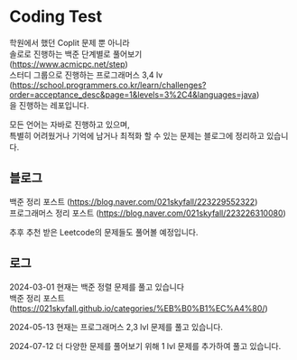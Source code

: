 Coding Test
=

학원에서 했던 Coplit 문제 뿐 아니라   
솔로로 진행하는 백준 단계별로 풀어보기   
(https://www.acmicpc.net/step)   
스터디 그룹으로 진행하는 프로그래머스 3,4 lv   
(https://school.programmers.co.kr/learn/challenges?order=acceptance_desc&page=1&levels=3%2C4&languages=java)<br/>
을 진행하는 레포입니다.   

모든 언어는 자바로 진행하고 있으며,   
특별히 어려웠거나 기억에 남거나 최적화 할 수 있는 문제는 블로그에 정리하고 있습니다.   

블로그
-
백준 정리 포스트 (https://blog.naver.com/021skyfall/223229552322)    
프로그래머스 정리 포스트 (https://blog.naver.com/021skyfall/223226310080)   
    
추후 추천 받은 Leetcode의 문제들도 풀어볼 예정입니다.


로그
-
2024-03-01
현재는 백준 정렬 문제를 풀고 있습니다     
백준 정리 포스트 (https://021skyfall.github.io/categories/%EB%B0%B1%EC%A4%80/)

2024-05-13
현재는 프로그래머스 2,3 lvl 문제를 풀고 있습니다.


2024-07-12
더 다양한 문제를 풀어보기 위해 1 lvl 문제를 추가하여 풀고 있습니다.
